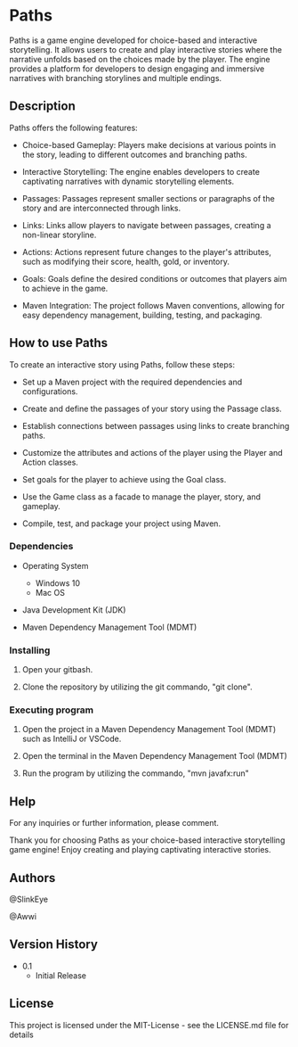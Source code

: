 # Paths

Paths is a game engine developed for choice-based and interactive storytelling. It allows users to create and play interactive stories where the narrative unfolds based on the choices made by the player. The engine provides a platform for developers to design engaging and immersive narratives with branching storylines and multiple endings.

## Description

Paths offers the following features:

- Choice-based Gameplay: Players make decisions at various points in the story, leading to different outcomes and branching paths.

- Interactive Storytelling: The engine enables developers to create captivating narratives with dynamic storytelling elements.

- Passages: Passages represent smaller sections or paragraphs of the story and are interconnected through links.

- Links: Links allow players to navigate between passages, creating a non-linear storyline.

- Actions: Actions represent future changes to the player's attributes, such as modifying their score, health, gold, or inventory.

- Goals: Goals define the desired conditions or outcomes that players aim to achieve in the game.

- Maven Integration: The project follows Maven conventions, allowing for easy dependency management, building, testing, and packaging.

## How to use Paths

To create an interactive story using Paths, follow these steps:

- Set up a Maven project with the required dependencies and configurations.

- Create and define the passages of your story using the Passage class.

- Establish connections between passages using links to create branching paths.

- Customize the attributes and actions of the player using the Player and Action classes.

- Set goals for the player to achieve using the Goal class.

- Use the Game class as a facade to manage the player, story, and gameplay.

- Compile, test, and package your project using Maven.

### Dependencies

* Operating System
    - Windows 10
    - Mac OS

* Java Development Kit (JDK)

* Maven Dependency Management Tool (MDMT)


### Installing

1. Open your gitbash.

2. Clone the repository by utilizing the git commando, "git clone". 


### Executing program

1. Open the project in a Maven Dependency Management Tool (MDMT) such as IntelliJ or VSCode.

2. Open the terminal in the Maven Dependency Management Tool (MDMT)

3. Run the program by utilizing the commando, "mvn javafx:run"


## Help

For any inquiries or further information, please comment.

Thank you for choosing Paths as your choice-based interactive storytelling game engine! Enjoy creating and playing captivating interactive stories.


## Authors

@SlinkEye

@Awwi


## Version History

* 0.1
    * Initial Release


## License

This project is licensed under the MIT-License - see the LICENSE.md file for details
